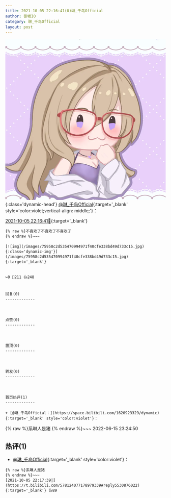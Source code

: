 ```yaml
---
title: 2021-10-05 22:16:41(0)琳_千鸟Official
author: 御坂IO
category: 琳_千鸟Official
layout: post
---
```


![img](/images/c0a88f85ebd0d056f37b114e0748e69556c8b488.jpg){:class='dynamic-head'}
[@琳_千鸟Official](https://space.bilibili.com/1620923329/dynamic){:target='_blank' style='color:violet;vertical-align: middle;'}：

[2021-10-05 22:16:41🔗](https://t.bilibili.com/578124077178979339){:target='_blank'}

~~~
{% raw %}不喜欢了不喜欢了不喜欢了
{% endraw %}~~~

[![img](/images/75958c2d535470994971f40cfe338bd49d733c15.jpg){:class='dynamic-img'}](/images/75958c2d535470994971f40cfe338bd49d733c15.jpg){:target='_blank'}


↪️0 💬211 👍248


回复(0)
-------------



点赞(0)
-------------



置顶(0)
-------------



转发(0)
-------------



首页热评(1)
-------------

+ [@琳_千鸟Official：](https://space.bilibili.com/1620923329/dynamic){:target='_blank' style='color:violet'}：
~~~
{% raw %}系琳人是猪
{% endraw %}~~~
2022-06-15 23:24:50


热评(1)
-------------

+ [@琳_千鸟Official](https://space.bilibili.com/1620923329/dynamic){:target='_blank' style='color:violet'}：
~~~
{% raw %}系琳人是猪
{% endraw %}~~~
[2021-10-05 22:17:39🔗](https://t.bilibili.com/578124077178979339#reply5530876022){:target='_blank'} 👍89


